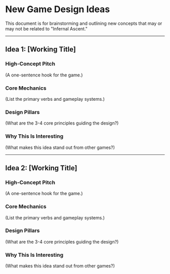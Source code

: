 # New Game Design Ideas

This document is for brainstorming and outlining new concepts that may or may not be related to "Infernal Ascent."

---

## Idea 1: [Working Title]

### High-Concept Pitch

(A one-sentence hook for the game.)

### Core Mechanics

(List the primary verbs and gameplay systems.)

### Design Pillars

(What are the 3-4 core principles guiding the design?)

### Why This Is Interesting

(What makes this idea stand out from other games?)

---

## Idea 2: [Working Title]

### High-Concept Pitch

(A one-sentence hook for the game.)

### Core Mechanics

(List the primary verbs and gameplay systems.)

### Design Pillars

(What are the 3-4 core principles guiding the design?)

### Why This Is Interesting

(What makes this idea stand out from other games?)
